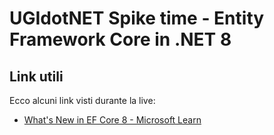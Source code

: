 # UGIdotNET Spike time - Entity Framework Core in .NET 8

## Link utili
Ecco alcuni link visti durante la live:

- [What's New in EF Core 8 - Microsoft Learn](https://learn.microsoft.com/en-us/ef/core/what-is-new/ef-core-8.0/whatsnew)

